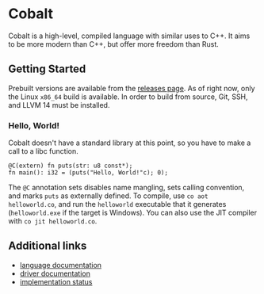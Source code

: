 # Cobalt
Cobalt is a high-level, compiled language with similar uses to C++. It aims to be more modern than C++, but offer more freedom than Rust.

## Getting Started
Prebuilt versions are available from the [releases page](https://github.com/matt-cornell/cobalt-lang/releases/latest). As of right now, only the Linux `x86_64` build is available.
In order to build from source, Git, SSH, and LLVM 14 must be installed.

### Hello, World!
Cobalt doesn't have a standard library at this point, so you have to make a call to a libc function.
```
@C(extern) fn puts(str: u8 const*);
fn main(): i32 = (puts("Hello, World!"c); 0);
```
The `@C` annotation sets disables name mangling, sets calling convention, and marks `puts` as externally defined.
To compile, use `co aot helloworld.co`, and run the `helloworld` executable that it generates (`helloworld.exe` if the target is Windows).
You can also use the JIT compiler with `co jit helloworld.co`.
## Additional links
- [language documentation](./language)
- [driver documentation](./driver)
- [implementation status](./status)
